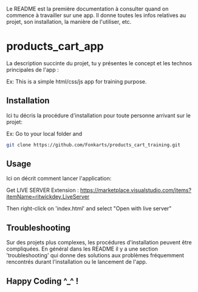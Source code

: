 Le README est la première documentation à consulter quand on commence à travailler sur une app.
Il donne toutes les infos relatives au projet, son installation, la manière de l'utiliser, etc.

# products_cart_app

La description succinte du projet, tu y présentes le concept et les technos principales de l'app :

Ex:
This is a simple html/css/js app for training purpose.

## Installation

Ici tu décris la procédure d'installation pour toute personne arrivant sur le projet:

Ex:
Go to your local folder and

```bash
git clone https://github.com/Fonkarts/products_cart_training.git
```

## Usage

Ici on décrit comment lancer l'application:

Get LIVE SERVER Extension : https://marketplace.visualstudio.com/items?itemName=ritwickdey.LiveServer

Then right-click on 'index.html' and select "Open with live server"

## Troubleshooting

Sur des projets plus complexes, les procédures d'installation peuvent être compliquées.
En général dans les README il y a une section 'troubleshooting' qui donne des solutions aux problèmes fréquemment rencontrés durant l'installation ou le lancement de l'app.

## Happy Coding ^\_^ !
